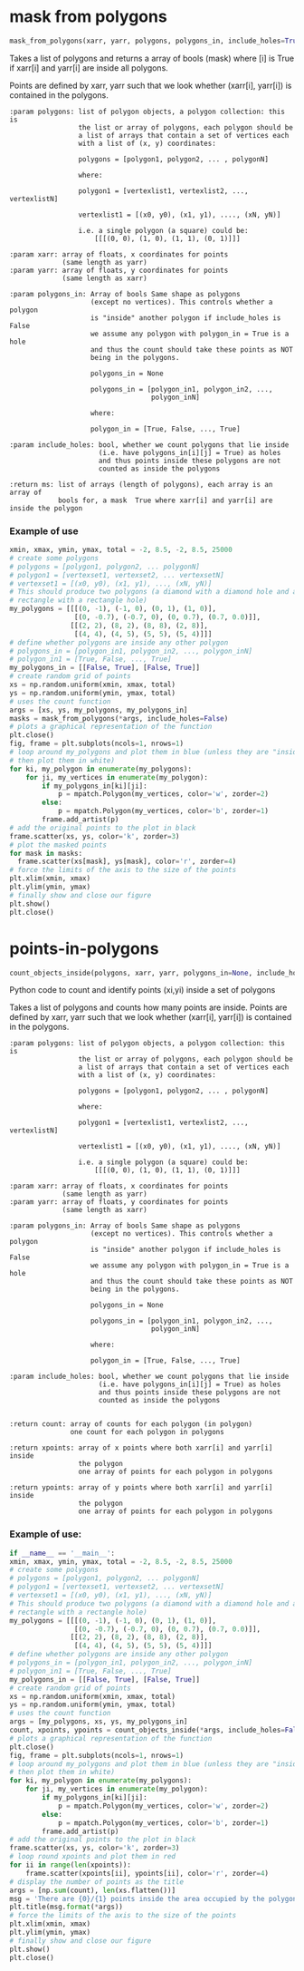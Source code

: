 # mask from polygons

```python
mask_from_polygons(xarr, yarr, polygons, polygons_in, include_holes=True):
```

Takes a list of polygons and returns a array of bools (mask) where [i]
is True if xarr[i] and yarr[i] are inside all polygons.
  
Points are defined by xarr, yarr such that we look whether
(xarr[i], yarr[i]) is contained in the polygons.
    
    :param polygons: list of polygon objects, a polygon collection: this is
                     the list or array of polygons, each polygon should be
                     a list of arrays that contain a set of vertices each
                     with a list of (x, y) coordinates:

                     polygons = [polygon1, polygon2, ... , polygonN]

                     where:

                     polygon1 = [vertexlist1, vertexlist2, ..., vertexlistN]

                     vertexlist1 = [(x0, y0), (x1, y1), ...., (xN, yN)]

                     i.e. a single polygon (a square) could be:
                         [[[(0, 0), (1, 0), (1, 1), (0, 1)]]]

    :param xarr: array of floats, x coordinates for points
                 (same length as yarr)
    :param yarr: array of floats, y coordinates for points
                 (same length as xarr)

    :param polygons_in: Array of bools Same shape as polygons
                        (except no vertices). This controls whether a polygon
                        is "inside" another polygon if include_holes is False
                        we assume any polygon with polygon_in = True is a hole
                        and thus the count should take these points as NOT
                        being in the polygons.

                        polygons_in = None

                        polygons_in = [polygon_in1, polygon_in2, ...,
                                       polygon_inN]

                        where:

                        polygon_in = [True, False, ..., True]
                        
    :param include_holes: bool, whether we count polygons that lie inside
                          (i.e. have polygons_in[i][j] = True) as holes
                          and thus points inside these polygons are not
                          counted as inside the polygons

    :return ms: list of arrays (length of polygons), each array is an array of 
                bools for, a mask  True where xarr[i] and yarr[i] are inside the polygon

### Example of use

```python
xmin, xmax, ymin, ymax, total = -2, 8.5, -2, 8.5, 25000
# create some polygons
# polygons = [polygon1, polygon2, ... polygonN]
# polygon1 = [vertexset1, vertexset2, ... vertexsetN]
# vertexset1 = [(x0, y0), (x1, y1), ..., (xN, yN)]
# This should produce two polygons (a diamond with a diamond hole and a
# rectangle with a rectangle hole)
my_polygons = [[[(0, -1), (-1, 0), (0, 1), (1, 0)],
                [(0, -0.7), (-0.7, 0), (0, 0.7), (0.7, 0.0)]],
               [[(2, 2), (8, 2), (8, 8), (2, 8)],
                [(4, 4), (4, 5), (5, 5), (5, 4)]]]
# define whether polygons are inside any other polygon
# polygons_in = [polygon_in1, polygon_in2, ..., polygon_inN]
# polygon_in1 = [True, False, ..., True]
my_polygons_in = [[False, True], [False, True]]
# create random grid of points
xs = np.random.uniform(xmin, xmax, total)
ys = np.random.uniform(ymin, ymax, total)
# uses the count function
args = [xs, ys, my_polygons, my_polygons_in]
masks = mask_from_polygons(*args, include_holes=False)
# plots a graphical representation of the function
plt.close()
fig, frame = plt.subplots(ncols=1, nrows=1)
# loop around my_polygons and plot them in blue (unless they are "inside"
# then plot them in white)
for ki, my_polygon in enumerate(my_polygons):
    for ji, my_vertices in enumerate(my_polygon):
        if my_polygons_in[ki][ji]:
            p = mpatch.Polygon(my_vertices, color='w', zorder=2)
        else:
            p = mpatch.Polygon(my_vertices, color='b', zorder=1)
        frame.add_artist(p)
# add the original points to the plot in black
frame.scatter(xs, ys, color='k', zorder=3)
# plot the masked points
for mask in masks:
  frame.scatter(xs[mask], ys[mask], color='r', zorder=4)
# force the limits of the axis to the size of the points
plt.xlim(xmin, xmax)
plt.ylim(ymin, ymax)
# finally show and close our figure
plt.show()
plt.close()
```

# points-in-polygons

```python
count_objects_inside(polygons, xarr, yarr, polygons_in=None, include_holes=True):
```

Python code to count and identify points (xi,yi) inside a set of polygons

Takes a list of polygons and counts how many points are inside.
Points are defined by xarr, yarr such that we look whether
(xarr[i], yarr[i]) is contained in the polygons.


    :param polygons: list of polygon objects, a polygon collection: this is
                     the list or array of polygons, each polygon should be
                     a list of arrays that contain a set of vertices each
                     with a list of (x, y) coordinates:

                     polygons = [polygon1, polygon2, ... , polygonN]

                     where:

                     polygon1 = [vertexlist1, vertexlist2, ..., vertexlistN]

                     vertexlist1 = [(x0, y0), (x1, y1), ...., (xN, yN)]

                     i.e. a single polygon (a square) could be:
                         [[[(0, 0), (1, 0), (1, 1), (0, 1)]]]

    :param xarr: array of floats, x coordinates for points
                 (same length as yarr)
    :param yarr: array of floats, y coordinates for points
                 (same length as xarr)

    :param polygons_in: Array of bools Same shape as polygons
                        (except no vertices). This controls whether a polygon
                        is "inside" another polygon if include_holes is False
                        we assume any polygon with polygon_in = True is a hole
                        and thus the count should take these points as NOT
                        being in the polygons.

                        polygons_in = None

                        polygons_in = [polygon_in1, polygon_in2, ...,
                                       polygon_inN]

                        where:

                        polygon_in = [True, False, ..., True]

    :param include_holes: bool, whether we count polygons that lie inside
                          (i.e. have polygons_in[i][j] = True) as holes
                          and thus points inside these polygons are not
                          counted as inside the polygons


    :return count: array of counts for each polygon (in polygon)
                   one count for each polygon in polygons

    :return xpoints: array of x points where both xarr[i] and yarr[i] inside
                     the polygon
                     one array of points for each polygon in polygons

    :return ypoints: array of y points where both xarr[i] and yarr[i] inside
                     the polygon
                     one array of points for each polygon in polygons


### Example of use:

```python
if __name__ == '__main__':
xmin, xmax, ymin, ymax, total = -2, 8.5, -2, 8.5, 25000
# create some polygons
# polygons = [polygon1, polygon2, ... polygonN]
# polygon1 = [vertexset1, vertexset2, ... vertexsetN]
# vertexset1 = [(x0, y0), (x1, y1), ..., (xN, yN)]
# This should produce two polygons (a diamond with a diamond hole and a
# rectangle with a rectangle hole)
my_polygons = [[[(0, -1), (-1, 0), (0, 1), (1, 0)],
                [(0, -0.7), (-0.7, 0), (0, 0.7), (0.7, 0.0)]],
               [[(2, 2), (8, 2), (8, 8), (2, 8)],
                [(4, 4), (4, 5), (5, 5), (5, 4)]]]
# define whether polygons are inside any other polygon
# polygons_in = [polygon_in1, polygon_in2, ..., polygon_inN]
# polygon_in1 = [True, False, ..., True]
my_polygons_in = [[False, True], [False, True]]
# create random grid of points
xs = np.random.uniform(xmin, xmax, total)
ys = np.random.uniform(ymin, ymax, total)
# uses the count function
args = [my_polygons, xs, ys, my_polygons_in]
count, xpoints, ypoints = count_objects_inside(*args, include_holes=False)
# plots a graphical representation of the function
plt.close()
fig, frame = plt.subplots(ncols=1, nrows=1)
# loop around my_polygons and plot them in blue (unless they are "inside"
# then plot them in white)
for ki, my_polygon in enumerate(my_polygons):
    for ji, my_vertices in enumerate(my_polygon):
        if my_polygons_in[ki][ji]:
            p = mpatch.Polygon(my_vertices, color='w', zorder=2)
        else:
            p = mpatch.Polygon(my_vertices, color='b', zorder=1)
        frame.add_artist(p)
# add the original points to the plot in black
frame.scatter(xs, ys, color='k', zorder=3)
# loop round xpoints and plot them in red
for ii in range(len(xpoints)):
    frame.scatter(xpoints[ii], ypoints[ii], color='r', zorder=4)
# display the number of points as the title
args = [np.sum(count), len(xs.flatten())]
msg = 'There are {0}/{1} points inside the area occupied by the polygons'
plt.title(msg.format(*args))
# force the limits of the axis to the size of the points
plt.xlim(xmin, xmax)
plt.ylim(ymin, ymax)
# finally show and close our figure
plt.show()
plt.close()
```
